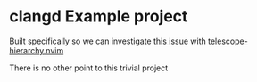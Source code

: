 # clangd Example project

Built specifically so we can investigate [this issue](https://github.com/jmacadie/telescope-hierarchy.nvim/issues/9) with [telescope-hierarchy.nvim](https://github.com/jmacadie/telescope-hierarchy.nvim)

There is no other point to this trivial project
